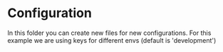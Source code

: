 # Configuration

In this folder you can create new files for new configurations.
For this example we are using keys for different envs (default is 'development')
